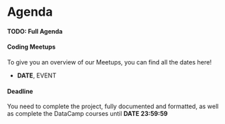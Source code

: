 # Agenda

#### TODO: Full Agenda

#### Coding Meetups

To give you an overview of our Meetups, you can find all the dates here!

* **DATE**, EVENT

#### Deadline

You need to complete the project, fully documented and formatted, as well as complete the DataCamp courses until **DATE 23:59:59**
